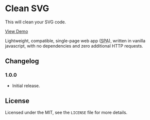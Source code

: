 # Clean SVG

This will clean your SVG code.

[View Demo](https://ryanbriscall.github.io/CleanSvg/)

Lightweight, compatible, single-page web app (<abbr title="Single-page Application">SPA</abbr>), written in vanilla javascript, with no dependencies and zero additional HTTP requests.

## Changelog

### 1.0.0

 - Initial release.

## License

Licensed under the MIT, see the `LICENSE` file for more details.
